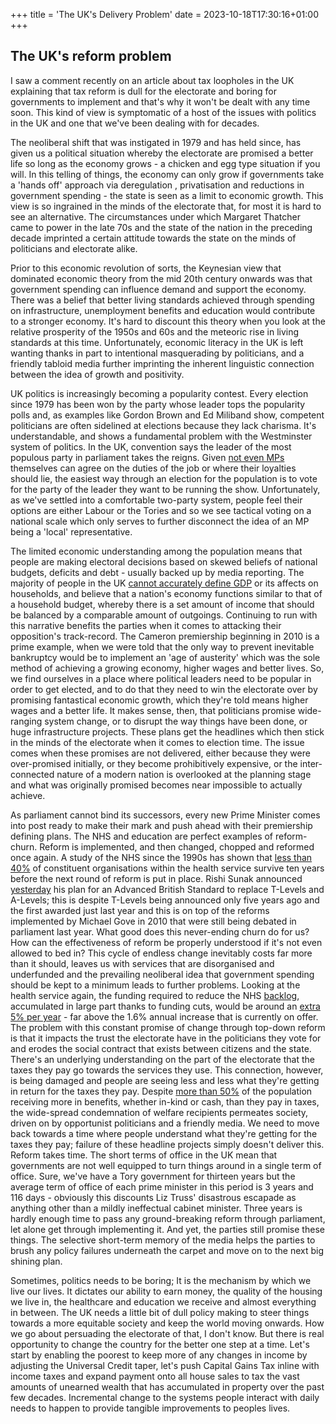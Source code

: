 +++
title = 'The UK's Delivery Problem'
date = 2023-10-18T17:30:16+01:00
+++

## The UK's reform problem
I saw a comment recently on an article about tax loopholes in the UK explaining that tax reform is dull for the electorate and boring for governments to implement and that's why it won't be dealt with any time soon. This kind of view is symptomatic of a host of the issues with politics in the UK and one that we've been dealing with for decades.

The neoliberal shift that was instigated in 1979 and has held since, has given us a political situation whereby the electorate are promised a better life so long as the economy grows - a chicken and egg type situation if you will. In this telling of things, the economy can only grow if governments take a 'hands off' approach via deregulation , privatisation and reductions in government spending - the state is seen as a limit to economic growth. This view is so ingrained in the minds of the electorate that, for most it is hard to see an alternative. The circumstances under which Margaret Thatcher came to power in the late 70s and the state of the nation in the preceding decade imprinted a certain attitude towards the state on the minds of politicians and electorate alike.

Prior to this economic revolution of sorts, the Keynesian view that dominated economic theory from the mid 20th century onwards was that government spending can influence demand and support the economy. There was a belief that better living standards achieved through spending on infrastructure, unemployment benefits and education would contribute to a stronger economy. It's hard to discount this theory when you look at the relative prosperity of the 1950s and 60s and the meteoric rise in living standards at this time. Unfortunately, economic literacy in the UK is left wanting thanks in part to intentional masquerading by politicians, and a friendly tabloid media further imprinting the inherent linguistic connection between the idea of growth and positivity.

UK politics is increasingly becoming a popularity contest. Every election since 1979 has been won by the party whose leader tops the popularity polls and, as examples like Gordon Brown and Ed Miliband show, competent politicians are often sidelined at elections because they lack charisma. It's understandable, and shows a fundamental problem with the Westminster system of politics. In the UK, convention says the leader of the most populous party in parliament takes the reigns. Given [not even MPs](https://publications.parliament.uk/pa/cm200607/cmselect/cmmodern/337/33706.htm) themselves can agree on the duties of the job or where their loyalties should lie, the easiest way through an election for the population is to vote for the party of the leader they want to be running the show. Unfortunately, as we've settled into a comfortable two-party system, people feel their options are either Labour or the Tories and so we see tactical voting on a national scale which only serves to further disconnect the idea of an MP being a 'local' representative.

The limited economic understanding among the population means that people are making electoral decisions based on skewed beliefs of national budgets, deficits and debt - usually backed up by media reporting. The majority of people in the UK [cannot accurately define GDP](https://yougov.co.uk/economy/articles/28349-brits-are-confused-economic-jargon) or its affects on households, and believe that a nation's economy functions similar to that of a household budget, whereby there is a set amount of income that should be balanced by a comparable amount of outgoings. Continuing to run with this narrative benefits the parties when it comes to attacking their opposition's track-record. The Cameron premiership beginning in 2010 is a prime example, when we were told that the only way to prevent inevitable bankruptcy would be to implement an 'age of austerity' which was the sole method of achieving a growing economy, higher wages and better lives.
So, we find ourselves in a place where political leaders need to be popular in order to get elected, and to do that they need to win the electorate over by promising fantastical economic growth, which they're told means higher wages and a better life. It makes sense, then, that politicians promise wide-ranging system change, or to disrupt the way things have been done, or huge infrastructure projects. These plans get the headlines which then stick in the minds of the electorate when it comes to election time. The issue comes when these promises are not delivered, either because they were over-promised initially, or they become prohibitively expensive, or the inter-connected nature of a modern nation is overlooked at the planning stage and what was originally promised becomes near impossible to actually achieve.

As parliament cannot bind its successors, every new Prime Minister comes into post ready to make their mark and push ahead with their premiership defining plans. The NHS and education are perfect examples of reform-churn. Reform is implemented, and then changed, chopped and reformed once again. A study of the NHS since the 1990s has shown that [less than 40%](https://foundationaleconomycom.files.wordpress.com/2020/08/when-systems-fail-uk-acute-hospitals-and-public-health-after-covid-19.pdf) of constituent organisations within the health service survive ten years before the next round of reform is put in place. Rishi Sunak announced [yesterday](https://www.gov.uk/government/news/new-qualifications-to-deliver-world-class-education-for-all) his plan for an Advanced British Standard to replace T-Levels and A-Levels; this is despite T-Levels being announced only five years ago and the first awarded just last year and this is on top of the reforms implemented by Michael Gove in 2010 that were still being debated in parliament last year. What good does this never-ending churn do for us? How can the effectiveness of reform be properly understood if it's not even allowed to bed in? This cycle of endless change inevitably costs far more than it should, leaves us with services that are disorganised and underfunded and the prevailing neoliberal idea that government spending should be kept to a minimum leads to further problems. Looking at the health service again, the funding required to reduce the NHS [backlog](https://www.bma.org.uk/advice-and-support/nhs-delivery-and-workforce/pressures/nhs-backlog-data-analysis), accumulated in large part thanks to funding cuts, would be around an [extra 5% per year](https://foundationaleconomycom.files.wordpress.com/2020/08/when-systems-fail-uk-acute-hospitals-and-public-health-after-covid-19.pdf) - far above the 1.6% annual increase that is currently on offer.
The problem with this constant promise of change through top-down reform is that it impacts the trust the electorate have in the politicians they vote for and erodes the social contract that exists between citizens and the state. There's an underlying understanding on the part of the electorate that the taxes they pay go towards the services they use. This connection, however, is being damaged and people are seeing less and less what they're getting in return for the taxes they pay. Despite [more than 50%](https://www.ons.gov.uk/peoplepopulationandcommunity/personalandhouseholdfinances/incomeandwealth/bulletins/theeffectsoftaxesandbenefitsonhouseholdincome/financialyearending2022) of the population receiving more in benefits, whether in-kind or cash, than they pay in taxes, the wide-spread condemnation of welfare recipients permeates society, driven on by opportunist politicians and a friendly media. We need to move back towards a time where people understand what they're getting for the taxes they pay; failure of these headline projects simply doesn't deliver this.
Reform takes time. The short terms of office in the UK mean that governments are not well equipped to turn things around in a single term of office. Sure, we've have a Tory government for thirteen years but the average term of office of each prime minister in this period is 3 years and 116 days - obviously this discounts Liz Truss' disastrous escapade as anything other than a mildly ineffectual cabinet minister. Three years is hardly enough time to pass any ground-breaking reform through parliament, let alone get through implementing it. And yet, the parties still promise these things. The selective short-term memory of the media helps the parties to brush any policy failures underneath the carpet and move on to the next big shining plan.

Sometimes, politics needs to be boring; It is the mechanism by which we live our lives. It dictates our ability to earn money, the quality of the housing we live in, the healthcare and education we receive and almost everything in between. The UK needs a little bit of dull policy making to steer things towards a more equitable society and keep the world moving onwards. How we go about persuading the electorate of that, I don't know. But there is real opportunity to change the country for the better one step at a time. Let's start by enabling the poorest to keep more of any changes in income by adjusting the Universal Credit taper, let's push Capital Gains Tax inline with income taxes and expand payment onto all house sales to tax the vast amounts of unearned wealth that has accumulated in property over the past few decades. Incremental change to the systems people interact with daily needs to happen to provide tangible improvements to peoples lives.
